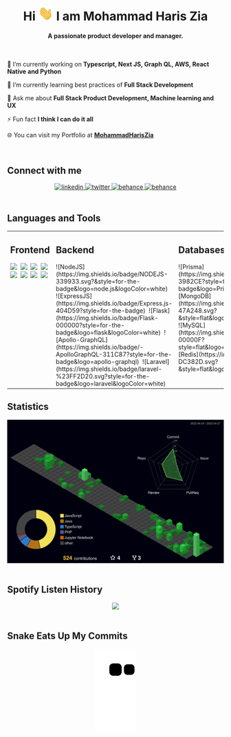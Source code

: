 <h1 align="center">Hi <img width="35" src="https://github.com/1999AZZAR/1999AZZAR/blob/main/resources/img/waving.gif"> I am Mohammad Haris Zia </h1>
<h4 align="center">A passionate product developer and manager.</h4>

<br/>

 <div>
      <p>🔭 I’m currently working on <b>Typescript, Next JS, Graph QL, AWS, React Native and Python</b></p>
      <p>🌱 I’m currently learning best practices of <b>Full Stack Development</b></p>
      <p>💬 Ask me about <b>Full Stack Product Development, Machine learning and UX</b></p>
      <p>⚡ Fun fact <b>I think I can do it all</b></p>
      <p>🌐 You can visit my Portfolio at <a href="https://mohammadhariszia.vercel.app" target="_blank"><b>MohammadHarisZia</b></a></p>
 </div>
 
<br/>
 
## Connect with me  
<div align="center">
  <a href="https://www.linkedin.com/in/mohammadhariszia/" target="_blank">
    <img src=https://img.shields.io/badge/linkedin-%231E77B5.svg?&style=for-the-badge&logo=linkedin&logoColor=white alt=linkedin style="margin-bottom: 5px;" />
  </a>
  <a href="https://twitter.com/MohammadHarisZ2" target="_blank">
    <img src=https://img.shields.io/badge/twitter-%2300acee.svg?&style=for-the-badge&logo=twitter&logoColor=white alt=twitter style="margin-bottom: 5px;" />
  </a>
  <a href=https://www.behance.net/muhammazia4 target="_blank">
    <img src=https://img.shields.io/badge/-Behance-blue?style=for-the-badge&logo=behance&logoColor=white alt=behance style="margin-bottom: 5px;" />
  </a>
  <a href="mailto:mohammadhariszia@gmail.com" target="_blank">
    <img src=https://img.shields.io/badge/Gmail-D14836?style=for-the-badge&logo=gmail&logoColor=white alt=behance style="margin-bottom: 5px;" />
  </a>
</div>  

<br/>

## Languages and Tools

<table>
 <tr>
  <td valign="top" width="33%">
    <h2>Frontend</h2>
    <span class="note" align="center">
     <img src=https://img.shields.io/badge/HTML5-E34F26.svg?&style=flat&logo=html5&logoColor=white />&nbsp;
       <img src=https://img.shields.io/badge/CSS3-%231572B6.svg?&style=flat&logo=css3&logoColor=white />&nbsp;
       <img src=https://img.shields.io/badge/react-%2320232a.svg?style=for-the-badge&logo=react&logoColor=%2361DAFB />&nbsp;
       <img src=https://img.shields.io/badge/redux-%23593d88.svg?style=for-the-badge&logo=redux&logoColor=white />&nbsp;
       <img src=https://img.shields.io/badge/react_native-%2320232a.svg?style=for-the-badge&logo=react&logoColor=%2361DAFB />&nbsp;
       <img src=https://img.shields.io/badge/Next-black?style=for-the-badge&logo=next.js&logoColor=white />&nbsp;
       <img src=https://img.shields.io/badge/Tailwind_CSS-38B2AC?style=for-the-badge&logo=tailwind-css&logoColor=white />&nbsp;
       <img src=https://img.shields.io/badge/bootstrap-%23563D7C.svg?style=for-the-badge&logo=bootstrap&logoColor=white/>&nbsp;
    </span>
  </td>
 
  <td valign="top" width="33%">
  <h2>Backend</h2>
  <span class="note" align="center">
   ![NodeJS](https://img.shields.io/badge/NODEJS-339933.svg?&style=for-the-badge&logo=node.js&logoColor=white)&nbsp;
   ![ExpressJS](https://img.shields.io/badge/Express.js-404D59?style=for-the-badge)&nbsp;
   ![Flask](https://img.shields.io/badge/Flask-000000?style=for-the-badge&logo=flask&logoColor=white)&nbsp;
   ![Apollo-GraphQL](https://img.shields.io/badge/-ApolloGraphQL-311C87?style=for-the-badge&logo=apollo-graphql)&nbsp;
   ![Laravel](https://img.shields.io/badge/laravel-%23FF2D20.svg?style=for-the-badge&logo=laravel&logoColor=white)&nbsp;
  </span>
 </td>
 
  <td valign="top" width="33%">
   <h2>Databases & ORM/ODM</h2>
    <span class="note" align="center">
     ![Prisma](https://img.shields.io/badge/Prisma-3982CE?style=for-the-badge&logo=Prisma&logoColor=white)&nbsp;
     ![MongoDB](https://img.shields.io/badge/MONGODB-47A248.svg?&style=flat&logo=mongodb&logoColor=white)&nbsp;
     ![MySQL](https://img.shields.io/badge/MySQL-00000F?style=flat&logo=mysql&logoColor=white)&nbsp;
     ![Redis](https://img.shields.io/badge/REDIS-DC382D.svg?&style=flat&logo=redis&logoColor=white)&nbsp;
   </span>
  </td>
  </tr>
</table>
  
## Statistics
<div align="center">
  <a href="https://github.com/MohammadHarisZia/MohammadHarisZia/blob/main/profile-3d-contrib/profile-night-green.svg">
    <img src="https://github.com/MohammadHarisZia/MohammadHarisZia/blob/main/profile-3d-contrib/profile-night-green.svg" alt="Mohammad Haris Zia Contribution Graph">
  </a>
</div>  
    
<br/>  

## Spotify Listen History
<div align="center">
    <img src="https://spotify-github-profile.vercel.app/api/view?uid=ckyxmux1folfh6g5l0cm783kg&cover_image=true&theme=default&show_offline=false&background_color=121212&interchange=false" />
</div>  

<br/>  
    
## Snake Eats Up My Commits
<div align="center">
    <a href="https://github.com/MohammadHarisZia">
        <img  src="https://github.com/MohammadHarisZia/MohammadHarisZia/raw/output/github-contribution-grid-snake.svg" alt="snake" />
    </a>
</div>
